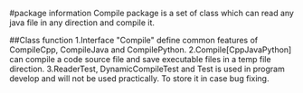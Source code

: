 #package information
Compile package is a set of class which can read any java file in any direction and compile it.

##Class function
1.Interface "Compile" define common features of CompileCpp, 
CompileJava and CompilePython.
2.Compile[CppJavaPython] can compile a code source file and 
save executable files in a temp file direction.
3.ReaderTest, DynamicCompileTest and Test is used in 
program develop and will not be used practically. To store it
in case bug fixing. 